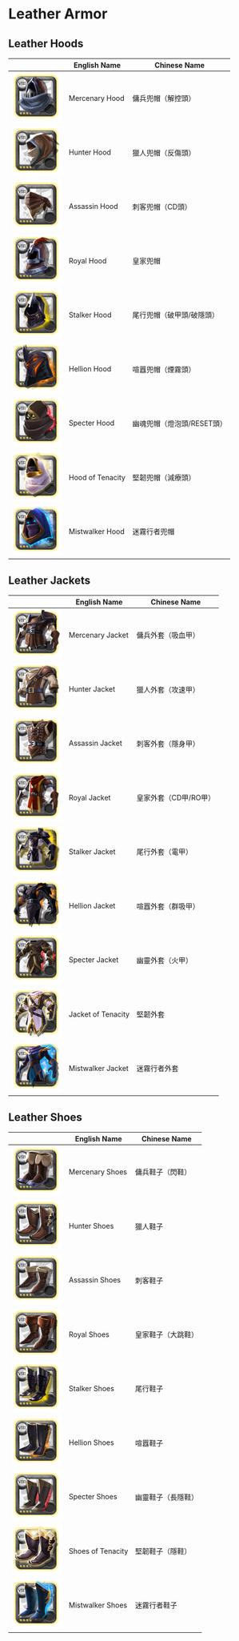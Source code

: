 # Leather Armor

## Leather Hoods

|| English Name | Chinese Name |
|---|---|---|
| ![](../../img/ava/T8_HEAD_LEATHER_SET1@4) | Mercenary Hood | 傭兵兜帽（解控頭） |
| ![](../../img/ava/T8_HEAD_LEATHER_SET2@4) | Hunter Hood | 獵人兜帽（反傷頭） |
| ![](../../img/ava/T8_HEAD_LEATHER_SET3@4) | Assassin Hood | 刺客兜帽（CD頭） |
| ![](../../img/ava/T8_HEAD_LEATHER_ROYAL@4) | Royal Hood | 皇家兜帽 |
| ![](../../img/ava/T8_HEAD_LEATHER_MORGANA@4) | Stalker Hood | 尾行兜帽（破甲頭/破隱頭） |
| ![](../../img/ava/T8_HEAD_LEATHER_HELL@4) | Hellion Hood | 喧囂兜帽（煙霧頭） |
| ![](../../img/ava/T8_HEAD_LEATHER_UNDEAD@4) | Specter Hood | 幽魂兜帽（燈泡頭/RESET頭） |
| ![](../../img/ava/T8_HEAD_LEATHER_AVALON@4) | Hood of Tenacity | 堅韌兜帽（減療頭） |
| ![](../../img/ava/T8_HEAD_LEATHER_FEY@4) | Mistwalker Hood | 迷霧行者兜帽 |

## Leather Jackets

|| English Name | Chinese Name |
|---|---|---|
| ![](../../img/ava/T8_ARMOR_LEATHER_SET1@4) | Mercenary Jacket | 傭兵外套（吸血甲） |
| ![](../../img/ava/T8_ARMOR_LEATHER_SET2@4) | Hunter Jacket | 獵人外套（攻速甲） |
| ![](../../img/ava/T8_ARMOR_LEATHER_SET3@4) | Assassin Jacket | 刺客外套（隱身甲） |
| ![](../../img/ava/T8_ARMOR_LEATHER_ROYAL@4) | Royal Jacket | 皇家外套（CD甲/RO甲） |
| ![](../../img/ava/T8_ARMOR_LEATHER_MORGANA@4) | Stalker Jacket | 尾行外套（電甲） |
| ![](../../img/ava/T8_ARMOR_LEATHER_HELL@4) | Hellion Jacket | 喧囂外套（群吸甲） |
| ![](../../img/ava/T8_ARMOR_LEATHER_UNDEAD@4) | Specter Jacket | 幽靈外套（火甲） |
| ![](../../img/ava/T8_ARMOR_LEATHER_AVALON@4) | Jacket of Tenacity | 堅韌外套 |
| ![](../../img/ava/T8_ARMOR_LEATHER_FEY@4) | Mistwalker Jacket | 迷霧行者外套 |

## Leather Shoes

|| English Name | Chinese Name |
|---|---|---|
| ![](../../img/ava/T8_SHOES_LEATHER_SET1@4) | Mercenary Shoes | 傭兵鞋子（閃鞋） |
| ![](../../img/ava/T8_SHOES_LEATHER_SET2@4) | Hunter Shoes | 獵人鞋子 |
| ![](../../img/ava/T8_SHOES_LEATHER_SET3@4) | Assassin Shoes | 刺客鞋子 |
| ![](../../img/ava/T8_SHOES_LEATHER_ROYAL@4) | Royal Shoes | 皇家鞋子（大跳鞋） |
| ![](../../img/ava/T8_SHOES_LEATHER_MORGANA@4) | Stalker Shoes | 尾行鞋子 |
| ![](../../img/ava/T8_SHOES_LEATHER_HELL@4) | Hellion Shoes | 喧囂鞋子 |
| ![](../../img/ava/T8_SHOES_LEATHER_UNDEAD@4) | Specter Shoes | 幽靈鞋子（長隱鞋） |
| ![](../../img/ava/T8_SHOES_LEATHER_AVALON@4) | Shoes of Tenacity | 堅韌鞋子（隱鞋） |
| ![](../../img/ava/T8_SHOES_LEATHER_FEY@4) | Mistwalker Shoes | 迷霧行者鞋子 |
